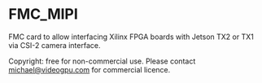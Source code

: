# FMC_MIPI
FMC card to allow interfacing Xilinx FPGA boards with Jetson TX2 or TX1 via CSI-2 camera interface.

Copyright: free for non-commercial use. Please contact michael@videogpu.com for commercial licence.
